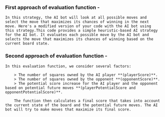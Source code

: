 ### First approach of evaluation function -
    In this strategy, the AI bot will look at all possible moves and select the move that maximizes its chances of winning in the next move. Here's a modified version of your code with the AI bot using this strategy.This code provides a simple heuristic-based AI strategy for the AI bot. It evaluates each possible move by the AI bot and selects the move that maximizes its chances of winning based on the current board state.
    


### Second approach of evaluation function -

    In this evaluation function, we consider several factors:

        > The number of squares owned by the AI player **(playerScore)**.
        > The number of squares owned by the opponent **(opponentScore)**.
        > The potential score increase for the AI player and the opponent based on potential future moves **(playerPotentialScore and opponentPotentialScore)**.

        The function then calculates a final score that takes into account the current state of the board and the potential future moves. The AI bot will try to make moves that maximize its final score.
